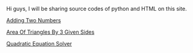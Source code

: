 Hi guys, I will be sharing source codes of python and HTML on this site.

[Adding Two Numbers](https://groovymodeon.github.io/addingtwonumbers/README.md)

[Area Of Triangles By 3 Given Sides](https://groovymodeon.github.io/AREA-OF-TRIANGLE-BY-3-GIVEN-SIDES/README.md)

[Quadratic Equation Solver](https://groovymodeon.github.io/Quadratic-Equation-Solver/README.md)

